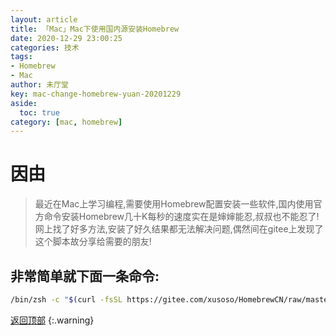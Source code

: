 ```yaml
---
layout: article
title: 「Mac」Mac下使用国内源安装Homebrew
date: 2020-12-29 23:00:25
categories: 技术
tags: 
- Homebrew
- Mac
author: 未厅堂
key: mac-change-homebrew-yuan-20201229
aside:
  toc: true
category: [mac, homebrew]
---
```




<span id='head'></span>
# 因由

> 最近在Mac上学习编程,需要使用Homebrew配置安装一些软件,国内使用官方命令安装Homebrew几十K每秒的速度实在是婶婶能忍,叔叔也不能忍了!网上找了好多方法,安装了好久结果都无法解决问题,偶然间在gitee上发现了这个脚本故分享给需要的朋友!
<!--more-->
## 非常简单就下面一条命令:
```bash
/bin/zsh -c "$(curl -fsSL https://gitee.com/xusoso/HomebrewCN/raw/master/Homebrew.sh)"
```
[返回顶部](#head)
{:.warning}